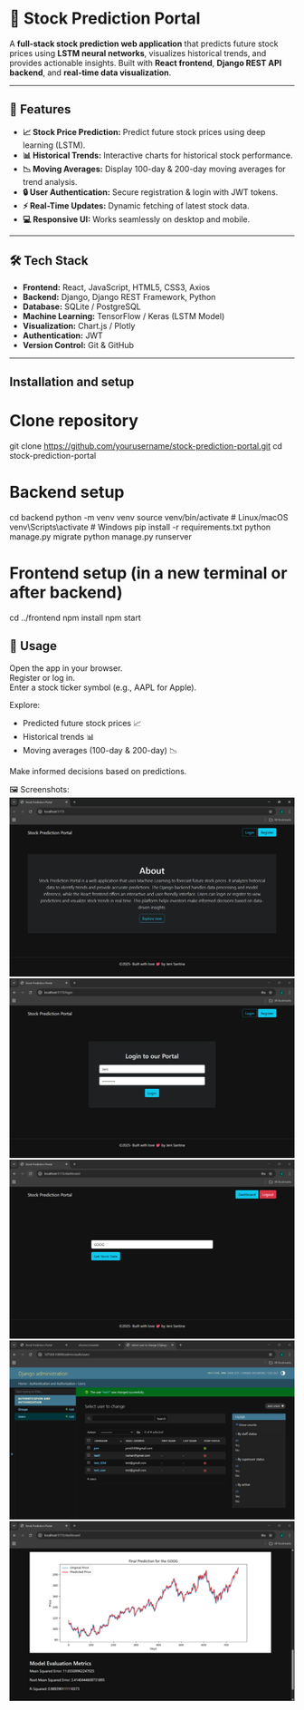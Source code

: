 # 🚀 Stock Prediction Portal

A **full-stack stock prediction web application** that predicts future stock prices using **LSTM neural networks**, visualizes historical trends, and provides actionable insights. Built with **React frontend**, **Django REST API backend**, and **real-time data visualization**.

---

## 🌟 Features

- **📈 Stock Price Prediction:** Predict future stock prices using deep learning (LSTM).
- **📊 Historical Trends:** Interactive charts for historical stock performance.
- **📉 Moving Averages:** Display 100-day & 200-day moving averages for trend analysis.
- **🔒 User Authentication:** Secure registration & login with JWT tokens.
- **⚡ Real-Time Updates:** Dynamic fetching of latest stock data.
- **💻 Responsive UI:** Works seamlessly on desktop and mobile.

---

## 🛠 Tech Stack

- **Frontend:** React, JavaScript, HTML5, CSS3, Axios  
- **Backend:** Django, Django REST Framework, Python  
- **Database:** SQLite / PostgreSQL  
- **Machine Learning:** TensorFlow / Keras (LSTM Model)  
- **Visualization:** Chart.js / Plotly  
- **Authentication:** JWT  
- **Version Control:** Git & GitHub  

---

## Installation and setup

# Clone repository
git clone https://github.com/yourusername/stock-prediction-portal.git
cd stock-prediction-portal

# Backend setup
cd backend
python -m venv venv
source venv/bin/activate       # Linux/macOS
venv\Scripts\activate          # Windows
pip install -r requirements.txt
python manage.py migrate
python manage.py runserver

# Frontend setup (in a new terminal or after backend)
cd ../frontend
npm install
npm start

## 🎯 Usage

Open the app in your browser.  
Register or log in.  
Enter a stock ticker symbol (e.g., AAPL for Apple).  

Explore:  

- Predicted future stock prices 📈  
- Historical trends 📊  
- Moving averages (100-day & 200-day) 📉  

Make informed decisions based on predictions.

🖼 Screenshots:
![portal](Screenshots/portal.jpg)
![Login Page](Screenshots/login.jpg)
![Dashboard](Screenshots/dashboard.jpg)
![Backend Page](Screenshots/backend.jpg)
![Results Page](Screenshots/eval.jpg)
